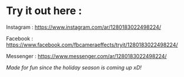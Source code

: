 # Try it out here :

Instagram : https://www.instagram.com/ar/1280183022498224/

Facebook : https://www.facebook.com/fbcameraeffects/tryit/1280183022498224/

Messenger : https://www.messenger.com/ar/1280183022498224/


*Made for fun since the holiday season is coming up xD!*
